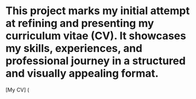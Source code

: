 # This project marks my initial attempt at refining and presenting my curriculum vitae (CV). It showcases my skills, experiences, and professional journey in a structured and visually appealing format.
[My CV] (
